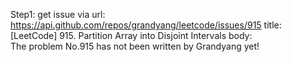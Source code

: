Step1: get issue via url: https://api.github.com/repos/grandyang/leetcode/issues/915 
 title:[LeetCode] 915. Partition Array into Disjoint Intervals 
 body:  
 The problem No.915 has not been written by Grandyang yet!